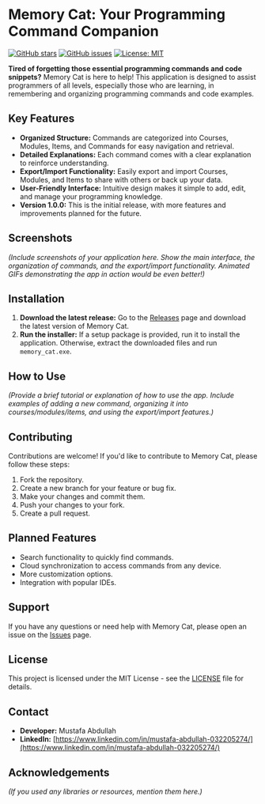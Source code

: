 # Memory Cat: Your Programming Command Companion


[![GitHub stars](https://img.shields.io/github/stars/sasa00elsaedy/memory-cat)](https://github.com/sasa00elsaedy/memory-cat/stargazers)
[![GitHub issues](https://img.shields.io/github/issues/sasa00elsaedy/memory-cat)](https://github.com/sasa00elsaedy/memory-cat/issues)
[![License: MIT](https://img.shields.io/badge/License-MIT-yellow.svg)](https://opensource.org/licenses/MIT)

**Tired of forgetting those essential programming commands and code snippets?**  Memory Cat is here to help! This application is designed to assist programmers of all levels, especially those who are learning, in remembering and organizing programming commands and code examples.

## Key Features

*   **Organized Structure:** Commands are categorized into Courses, Modules, Items, and Commands for easy navigation and retrieval.
*   **Detailed Explanations:** Each command comes with a clear explanation to reinforce understanding.
*   **Export/Import Functionality:** Easily export and import Courses, Modules, and Items to share with others or back up your data.
*   **User-Friendly Interface:** Intuitive design makes it simple to add, edit, and manage your programming knowledge.
*   **Version 1.0.0:** This is the initial release, with more features and improvements planned for the future.

## Screenshots

*(Include screenshots of your application here. Show the main interface, the organization of commands, and the export/import functionality. Animated GIFs demonstrating the app in action would be even better!)*

## Installation

1.  **Download the latest release:** Go to the [Releases](https://github.com/sasa00elsaedy/memory-cat/releases) page and download the latest version of Memory Cat.
2.  **Run the installer:** If a setup package is provided, run it to install the application. Otherwise, extract the downloaded files and run `memory_cat.exe`.

## How to Use

*(Provide a brief tutorial or explanation of how to use the app. Include examples of adding a new command, organizing it into courses/modules/items, and using the export/import features.)*

## Contributing

Contributions are welcome! If you'd like to contribute to Memory Cat, please follow these steps:

1.  Fork the repository.
2.  Create a new branch for your feature or bug fix.
3.  Make your changes and commit them.
4.  Push your changes to your fork.
5.  Create a pull request.

## Planned Features

*   Search functionality to quickly find commands.
*   Cloud synchronization to access commands from any device.
*   More customization options.
*   Integration with popular IDEs.

## Support

If you have any questions or need help with Memory Cat, please open an issue on the [Issues](https://github.com/sasa00elsaedy/memory-cat/issues) page.

## License

This project is licensed under the MIT License - see the [LICENSE](LICENSE) file for details.

## Contact

*   **Developer:** Mustafa Abdullah
*   **LinkedIn:** [https://www.linkedin.com/in/mustafa-abdullah-032205274/](https://www.linkedin.com/in/mustafa-abdullah-032205274/)

## Acknowledgements

*(If you used any libraries or resources, mention them here.)*
